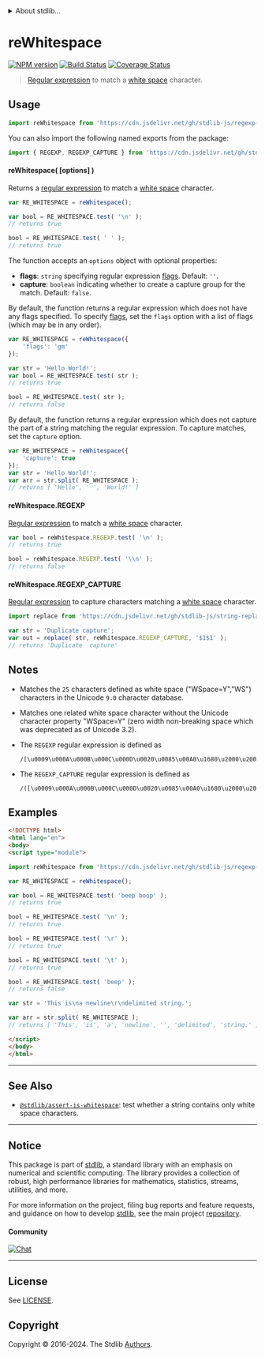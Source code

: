 <!--

@license Apache-2.0

Copyright (c) 2018 The Stdlib Authors.

Licensed under the Apache License, Version 2.0 (the "License");
you may not use this file except in compliance with the License.
You may obtain a copy of the License at

   http://www.apache.org/licenses/LICENSE-2.0

Unless required by applicable law or agreed to in writing, software
distributed under the License is distributed on an "AS IS" BASIS,
WITHOUT WARRANTIES OR CONDITIONS OF ANY KIND, either express or implied.
See the License for the specific language governing permissions and
limitations under the License.

-->


<details>
  <summary>
    About stdlib...
  </summary>
  <p>We believe in a future in which the web is a preferred environment for numerical computation. To help realize this future, we've built stdlib. stdlib is a standard library, with an emphasis on numerical and scientific computation, written in JavaScript (and C) for execution in browsers and in Node.js.</p>
  <p>The library is fully decomposable, being architected in such a way that you can swap out and mix and match APIs and functionality to cater to your exact preferences and use cases.</p>
  <p>When you use stdlib, you can be absolutely certain that you are using the most thorough, rigorous, well-written, studied, documented, tested, measured, and high-quality code out there.</p>
  <p>To join us in bringing numerical computing to the web, get started by checking us out on <a href="https://github.com/stdlib-js/stdlib">GitHub</a>, and please consider <a href="https://opencollective.com/stdlib">financially supporting stdlib</a>. We greatly appreciate your continued support!</p>
</details>

# reWhitespace

[![NPM version][npm-image]][npm-url] [![Build Status][test-image]][test-url] [![Coverage Status][coverage-image]][coverage-url] <!-- [![dependencies][dependencies-image]][dependencies-url] -->

> [Regular expression][regexp] to match a [white space][whitespace] character.



<section class="usage">

## Usage

```javascript
import reWhitespace from 'https://cdn.jsdelivr.net/gh/stdlib-js/regexp-whitespace@esm/index.mjs';
```

You can also import the following named exports from the package:

```javascript
import { REGEXP, REGEXP_CAPTURE } from 'https://cdn.jsdelivr.net/gh/stdlib-js/regexp-whitespace@esm/index.mjs';
```

#### reWhitespace( \[options] )

Returns a [regular expression][regexp] to match a [white space][whitespace] character. 

```javascript
var RE_WHITESPACE = reWhitespace();

var bool = RE_WHITESPACE.test( '\n' );
// returns true

bool = RE_WHITESPACE.test( ' ' );
// returns true
```

The function accepts an `options` object with optional properties:

-   **flags**: `string` specifying regular expression [flags][mdn-regexp-flags]. Default: `''`.
-   **capture**: `boolean` indicating whether to create a capture group for the match. Default: `false`.

By default, the function returns a regular expression which does not have any flags specified. To specify [flags][mdn-regexp-flags], set the `flags` option with a list of flags (which may be in any order).

```javascript
var RE_WHITESPACE = reWhitespace({
    'flags': 'gm'
});

var str = 'Hello World!';
var bool = RE_WHITESPACE.test( str );
// returns true

bool = RE_WHITESPACE.test( str );
// returns false
```

By default, the function returns a regular expression which does not capture the part of a string matching the regular expression. To capture matches, set the `capture` option.

```javascript
var RE_WHITESPACE = reWhitespace({
    'capture': true
});
var str = 'Hello World!';
var arr = str.split( RE_WHITESPACE );
// returns [ 'Hello', ' ', 'World!' ]
```

#### reWhitespace.REGEXP

[Regular expression][regexp] to match a [white space][whitespace] character. 

```javascript
var bool = reWhitespace.REGEXP.test( '\n' );
// returns true

bool = reWhitespace.REGEXP.test( '\\n' );
// returns false
```

#### reWhitespace.REGEXP_CAPTURE

[Regular expression][regexp] to capture characters matching a [white space][whitespace] character. 

```javascript
import replace from 'https://cdn.jsdelivr.net/gh/stdlib-js/string-replace@esm/index.mjs';

var str = 'Duplicate capture';
var out = replace( str, reWhitespace.REGEXP_CAPTURE, '$1$1' );
// returns 'Duplicate  capture'
```

</section>

<!-- /.usage -->

<section class="notes">

## Notes

-   Matches the `25` characters defined as white space ("WSpace=Y","WS") characters in the Unicode `9.0` character database.

-   Matches one related white space character without the Unicode character property "WSpace=Y" (zero width non-breaking space which was deprecated as of Unicode 3.2).

-   The `REGEXP` regular expression is defined as 

    ```text
    /[\u0009\u000A\u000B\u000C\u000D\u0020\u0085\u00A0\u1680\u2000\u2001\u2002\u2003\u2004\u2005\u2006\u2007\u2008\u2009\u200A\u2028\u2029\u202F\u205F\u3000\uFEFF]/
    ```

-   The `REGEXP_CAPTURE` regular expression is defined as 

    ```text
    /([\u0009\u000A\u000B\u000C\u000D\u0020\u0085\u00A0\u1680\u2000\u2001\u2002\u2003\u2004\u2005\u2006\u2007\u2008\u2009\u200A\u2028\u2029\u202F\u205F\u3000\uFEFF])/
    ```

</section>

<!-- /.notes -->

<section class="examples">

## Examples

<!-- eslint no-undef: "error",  stdlib/doctest: "off" -->

```html
<!DOCTYPE html>
<html lang="en">
<body>
<script type="module">

import reWhitespace from 'https://cdn.jsdelivr.net/gh/stdlib-js/regexp-whitespace@esm/index.mjs';

var RE_WHITESPACE = reWhitespace();

var bool = RE_WHITESPACE.test( 'beep boop' );
// returns true

bool = RE_WHITESPACE.test( '\n' );
// returns true

bool = RE_WHITESPACE.test( '\r' );
// returns true

bool = RE_WHITESPACE.test( '\t' );
// returns true

bool = RE_WHITESPACE.test( 'beep' );
// returns false

var str = 'This is\na newline\r\ndelimited string.';

var arr = str.split( RE_WHITESPACE );
// returns [ 'This', 'is', 'a', 'newline', '', 'delimited', 'string.' ]

</script>
</body>
</html>
```

</section>

<!-- /.examples -->

<!-- Section for related `stdlib` packages. Do not manually edit this section, as it is automatically populated. -->

<section class="related">

* * *

## See Also

-   <span class="package-name">[`@stdlib/assert-is-whitespace`][@stdlib/assert/is-whitespace]</span><span class="delimiter">: </span><span class="description">test whether a string contains only white space characters.</span>

</section>

<!-- /.related -->

<!-- Section for all links. Make sure to keep an empty line after the `section` element and another before the `/section` close. -->


<section class="main-repo" >

* * *

## Notice

This package is part of [stdlib][stdlib], a standard library with an emphasis on numerical and scientific computing. The library provides a collection of robust, high performance libraries for mathematics, statistics, streams, utilities, and more.

For more information on the project, filing bug reports and feature requests, and guidance on how to develop [stdlib][stdlib], see the main project [repository][stdlib].

#### Community

[![Chat][chat-image]][chat-url]

---

## License

See [LICENSE][stdlib-license].


## Copyright

Copyright &copy; 2016-2024. The Stdlib [Authors][stdlib-authors].

</section>

<!-- /.stdlib -->

<!-- Section for all links. Make sure to keep an empty line after the `section` element and another before the `/section` close. -->

<section class="links">

[npm-image]: http://img.shields.io/npm/v/@stdlib/regexp-whitespace.svg
[npm-url]: https://npmjs.org/package/@stdlib/regexp-whitespace

[test-image]: https://github.com/stdlib-js/regexp-whitespace/actions/workflows/test.yml/badge.svg?branch=v0.2.1
[test-url]: https://github.com/stdlib-js/regexp-whitespace/actions/workflows/test.yml?query=branch:v0.2.1

[coverage-image]: https://img.shields.io/codecov/c/github/stdlib-js/regexp-whitespace/main.svg
[coverage-url]: https://codecov.io/github/stdlib-js/regexp-whitespace?branch=main

<!--

[dependencies-image]: https://img.shields.io/david/stdlib-js/regexp-whitespace.svg
[dependencies-url]: https://david-dm.org/stdlib-js/regexp-whitespace/main

-->

[chat-image]: https://img.shields.io/gitter/room/stdlib-js/stdlib.svg
[chat-url]: https://app.gitter.im/#/room/#stdlib-js_stdlib:gitter.im

[stdlib]: https://github.com/stdlib-js/stdlib

[stdlib-authors]: https://github.com/stdlib-js/stdlib/graphs/contributors

[umd]: https://github.com/umdjs/umd
[es-module]: https://developer.mozilla.org/en-US/docs/Web/JavaScript/Guide/Modules

[deno-url]: https://github.com/stdlib-js/regexp-whitespace/tree/deno
[deno-readme]: https://github.com/stdlib-js/regexp-whitespace/blob/deno/README.md
[umd-url]: https://github.com/stdlib-js/regexp-whitespace/tree/umd
[umd-readme]: https://github.com/stdlib-js/regexp-whitespace/blob/umd/README.md
[esm-url]: https://github.com/stdlib-js/regexp-whitespace/tree/esm
[esm-readme]: https://github.com/stdlib-js/regexp-whitespace/blob/esm/README.md
[branches-url]: https://github.com/stdlib-js/regexp-whitespace/blob/main/branches.md

[stdlib-license]: https://raw.githubusercontent.com/stdlib-js/regexp-whitespace/main/LICENSE

[regexp]: https://developer.mozilla.org/en-US/docs/Web/JavaScript/Guide/Regular_Expressions

[whitespace]: https://en.wikipedia.org/wiki/Whitespace_character

[mdn-regexp-flags]: https://developer.mozilla.org/en-US/docs/Web/JavaScript/Guide/Regular_Expressions#advanced_searching_with_flags_2

<!-- <related-links> -->

[@stdlib/assert/is-whitespace]: https://github.com/stdlib-js/assert-is-whitespace/tree/esm

<!-- </related-links> -->

</section>

<!-- /.links -->
